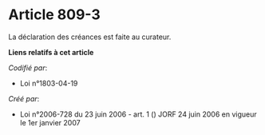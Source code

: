 # Article 809-3

La déclaration des créances est faite au curateur.

**Liens relatifs à cet article**

_Codifié par_:

  - Loi n°1803-04-19

_Créé par_:

  - Loi n°2006-728 du 23 juin 2006 - art. 1 () JORF 24 juin 2006 en vigueur le 1er janvier 2007
